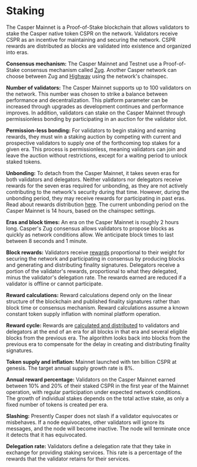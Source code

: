 # Staking

<!--TODO updates needed once 2.0 rolls out: number of validators, unbonding period, block times. -->

The Casper Mainnet is a Proof-of-Stake blockchain that allows validators to stake the Casper native token CSPR on the network. Validators receive CSPR as an incentive for maintaining and securing the network. CSPR rewards are distributed as blocks are validated into existence and organized into eras.

**Consensus mechanism:** The Casper Mainnet and Testnet use a Proof-of-Stake consensus mechanism called [Zug](../design/zug.md). Another Casper network can choose between Zug and [Highway](../design/highway.md) using the network's chainspec.

**Number of validators:** The Casper Mainnet supports up to 100 validators on the network. This number was chosen to strike a balance between performance and decentralization. This platform parameter can be increased through upgrades as development continues and performance improves. In addition, validators can stake on the Casper Mainnet through permissionless bonding by participating in an auction for the validator slot.

**Permission-less bonding:** For validators to begin staking and earning rewards, they must win a staking auction by competing with current and prospective validators to supply one of the forthcoming top stakes for a given era. This process is permissionless, meaning validators can join and leave the auction without restrictions, except for a waiting period to unlock staked tokens.

**Unbonding:** To detach from the Casper Mainnet, it takes seven eras for both validators and delegators. Neither validators nor delegators receive rewards for the seven eras required for unbonding, as they are not actively contributing to the network's security during that time. However, during the unbonding period, they may receive rewards for participating in past eras. Read about rewards distribution [here](./consensus.md#rewards-distribution-distribution). The current unbonding period on the Casper Mainnet is 14 hours, based on the chainspec settings.

**Eras and block times:** An era on the Casper Mainnet is roughly 2 hours long. Casper's Zug consensus allows validators to propose blocks as quickly as network conditions allow. We anticipate block times to last between 8 seconds and 1 minute.

**Block rewards:** Validators receive [rewards](../design/rewards.md) proportional to their weight for securing the network and participating in consensus by producing blocks and generating and distributing finality signatures. Delegators receive a portion of the validator's rewards, proportional to what they delegated, minus the validator's delegation rate. The rewards earned are reduced if a validator is offline or cannot participate.

**Reward calculations:** Reward calculations depend only on the linear structure of the blockchain and published finality signatures rather than block time or consensus mechanism. Reward calculations assume a known constant token supply inflation with nominal platform operation.

**Reward cycle:** Rewards are [calculated and distributed](./consensus.md#rewards-distribution-distribution) to validators and delegators at the end of an era for all blocks in that era and several eligible blocks from the previous era. The algorithm looks back into blocks from the previous era to compensate for the delay in creating and distributing finality signatures.

**Token supply and inflation:** Mainnet launched with ten billion CSPR at genesis. The target annual supply growth rate is 8%.

<!--TODO We might want to update the numbers. As of Aug '24, these numbers are still correct. I checked with JS.-->
**Annual reward percentage:** Validators on the Casper Mainnet earned between 10% and 20% of their staked CSPR in the first year of the Mainnet operation, with regular participation under expected network conditions. The growth of individual stakes depends on the total active stake, as only a fixed number of tokens is created per era.

**Slashing:** Presently Casper does not slash if a validator equivocates or misbehaves. If a node equivocates, other validators will ignore its messages, and the node will become inactive. The node will terminate once it detects that it has equivocated.

**Delegation rate:** Validators define a delegation rate that they take in exchange for providing staking services. This rate is a percentage of the rewards that the validator retains for their services.
